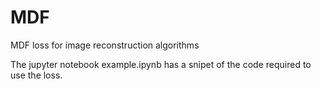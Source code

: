 # MDF
MDF loss for image reconstruction algorithms

The jupyter notebook example.ipynb has a snipet of the code required to use the loss.

